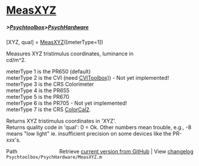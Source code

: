 # [MeasXYZ](MeasXYZ)
##### >[Psychtoolbox](Psychtoolbox)>[PsychHardware](PsychHardware)

[XYZ, qual] = [MeasXYZ](MeasXYZ)([meterType=1])  
  
Measures XYZ tristimulus coordinates, luminance in  
cd/m^2.  
  
  meterType 1 is the PR650 (default)  
  meterType 2 is the CVI (need [CVIToolbox)](CVIToolbox)) - Not yet implemented!  
  meterType 3 is the CRS Colorimeter  
  meterType 4 is the PR655  
  meterType 5 is the PR670  
  meterType 6 is the PR705 - Not yet implemented!  
  meterType 7 is the CRS [ColorCal2](ColorCal2).  
  
  
Returns XYZ tristimulus coordinates in 'XYZ'.  
Returns quality code in 'qual': 0 = Ok. Other numbers mean trouble, e.g., -8  
means "low light" ie. insufficient precision on some devices like the PR-xxx's.  
  




<div class="code_header" style="text-align:right;">
  <span style="float:left;">Path&nbsp;&nbsp;</span> <span class="counter">Retrieve <a href=
  "https://raw.github.com/Psychtoolbox-3/Psychtoolbox-3/beta/Psychtoolbox/PsychHardware/MeasXYZ.m">current version from GitHub</a> | View <a href=
  "https://github.com/Psychtoolbox-3/Psychtoolbox-3/commits/beta/Psychtoolbox/PsychHardware/MeasXYZ.m">changelog</a></span>
</div>
<div class="code">
  <code>Psychtoolbox/PsychHardware/MeasXYZ.m</code>
</div>

